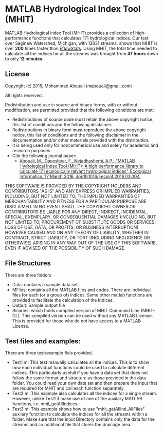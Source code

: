 # MATLAB Hydrological Index Tool (MHIT)
MATLAB Hydrological Index Tool (MHIT) provides a collection of high-performance functions that calculates 171 hydrological indices. Our test over Saginaw Watershed, Michigan, with 13831 streams, shows that MHIT is over __200__ times faster than [EflowStats](https://github.com/USGS-R/EflowStats). Using MHIT, the total time needed to calculate all the indices for all the streams was brought from __47 hours__ down to only __12 minutes__.

## License
Copyright (c) 2015, Mohammad Abouali (mabouali@gmail.com)

All rights reserved.

Redistribution and use in source and binary forms, with or without modification, are permitted provided that the following conditions are met:

- Redistributions of source code must retain the above copyright notice, this list of conditions and the following disclaimer.
- Redistributions in binary form must reproduce the above copyright notice, this list of conditions and the following disclaimer in the documentation and/or other materials provided with the distribution.
- It is being used only for noncommerical use and solely for academic and research purposes.
- Cite the following journal paper: 
  - [Abouali, M., Daneshvar, F., Nejadhashemi, A.P., “MATLAB Hydrological Index Tool (MHIT): A high performance library to calculate 171 ecologically relvant hydrological indices”, Ecological Informatics, 17 March 2016, doi:10.1016/j.ecoinf.2016.03.004.](http://dx.doi.org/10.1016/j.ecoinf.2016.03.004)

THIS SOFTWARE IS PROVIDED BY THE COPYRIGHT HOLDERS AND CONTRIBUTORS "AS IS" AND ANY EXPRESS OR IMPLIED WARRANTIES, INCLUDING, BUT NOT LIMITED TO, THE IMPLIED WARRANTIES OF MERCHANTABILITY AND FITNESS FOR A PARTICULAR PURPOSE ARE DISCLAIMED. IN NO EVENT SHALL THE COPYRIGHT OWNER OR CONTRIBUTORS BE LIABLE FOR ANY DIRECT, INDIRECT, INCIDENTAL, SPECIAL, EXEMPLARY, OR CONSEQUENTIAL DAMAGES (INCLUDING, BUT NOT LIMITED TO, PROCUREMENT OF SUBSTITUTE GOODS OR SERVICES; LOSS OF USE, DATA, OR PROFITS; OR BUSINESS INTERRUPTION) HOWEVER CAUSED AND ON ANY THEORY OF LIABILITY, WHETHER IN CONTRACT, STRICT LIABILITY, OR TORT (INCLUDING NEGLIGENCE OR OTHERWISE) ARISING IN ANY WAY OUT OF THE USE OF THIS SOFTWARE, EVEN IF ADVISED OF THE POSSIBILITY OF SUCH DAMAGE.

## File Structures
There are three folders
- Data: contains a sample data set.
- MFiles: contains all the MATLAB files and codes. There are individual files for each (or a group of) indices. Some other matlab functions are provided to facilitate the calculation of the indices.
- Output: Sample output file
- Binaries: which holds compiled version of MHIT Command Line (MHIT-CL). This compiled version can be used without any MATLAB License. This is provided for those who do not have access to a MATLAB License. 

## Test files and examples:
There are three test/example fiels provided.

- Test1.m: This test manually calculates all the indices. This is to show how each individual functions could be used to calculate different indices. This particularly usefull if you have a data set that does not follow the same format and structure as those provided in the data folder. You could read your own data set and then prepare the input that are required for MHIT and call each function separately.
- Test2.m: This example also calculates all the indices for a single stream. However, unlike Test1 it make use of one of the auxilary MATLAB functions, i.e. mhit_getAllIndices.
- Test3.m: This example shows how to use "mhit_getAllInd_AllFiles" auxilary function to calculate the indices for all the streams within a folder. Make sure that the input Directory contains only the data for the streams and an additional file that stores the drainage area.
